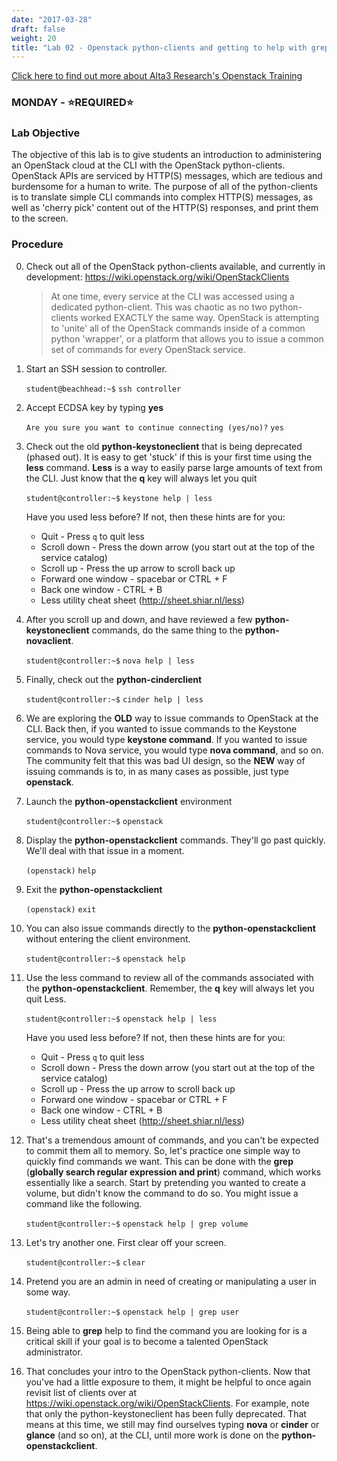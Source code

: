 ```yaml
---
date: "2017-03-28"
draft: false
weight: 20
title: "Lab 02 - Openstack python-clients and getting to help with grep"
---
```

[Click here to find out more about Alta3 Research's Openstack Training](https://alta3.com/courses/openstack)

### MONDAY - &#x2B50;REQUIRED&#x2B50;

### Lab Objective

The objective of this lab is to give students an introduction to administering an OpenStack cloud at the CLI with the OpenStack python-clients. OpenStack APIs are serviced by HTTP(S) messages, which are tedious and burdensome for a human to write. The purpose of all of the python-clients is to translate simple CLI commands into complex HTTP(S) messages, as well as 'cherry pick' content out of the HTTP(S) responses, and print them to the screen.

### Procedure

0. Check out all of the OpenStack python-clients available, and currently in development: https://wiki.openstack.org/wiki/OpenStackClients

    > At one time, every service at the CLI was accessed using a dedicated python-client. This was chaotic as no two python-clients worked EXACTLY the same way.  OpenStack is attempting to 'unite' all of the OpenStack commands inside of a common python 'wrapper', or a platform that allows you to issue a common set of commands for every OpenStack service. 

0. Start an SSH session to controller.

    `student@beachhead:~$` `ssh controller`
    
0. Accept ECDSA key by typing **yes**

    `Are you sure you want to continue connecting (yes/no)?` `yes`

0. Check out the old **python-keystoneclient** that is being deprecated (phased out). It is easy to get 'stuck' if this is your first time using the **less** command. **Less** is a way to easily parse large amounts of text from the CLI. Just know that the **q** key will always let you quit

    `student@controller:~$` `keystone help | less`
	
    >
    Have you used less before?  If not, then these hints are for you:  
    * Quit - Press `q` to quit less  
    * Scroll down - Press the down arrow (you start out at the top of the service catalog)  
    * Scroll up - Press the up arrow to scroll back up  
    * Forward one window - spacebar or CTRL + F
    * Back one window - CTRL + B  
    * Less utility cheat sheet (http://sheet.shiar.nl/less)

0. After you scroll up and down, and have reviewed a few **python-keystoneclient** commands, do the same thing to the **python-novaclient**.

    `student@controller:~$` `nova help | less`

0. Finally, check out the **python-cinderclient**

    `student@controller:~$` `cinder help | less`

0. We are exploring the **OLD** way to issue commands to OpenStack at the CLI. Back then, if you wanted to issue commands to the Keystone service, you would type **keystone command**. If you wanted to issue commands to Nova service, you would type **nova command**, and so on. The community felt that this was bad UI design, so the **NEW** way of issuing commands is to, in as many cases as possible, just type **openstack**.

0. Launch the **python-openstackclient** environment

    `student@controller:~$` `openstack`
	
0. Display the **python-openstackclient** commands. They'll go past quickly. We'll deal with that issue in a moment.
    
    `(openstack)` `help`

0. Exit the **python-openstackclient**
	
    `(openstack)` `exit`

0. You can also issue commands directly to the **python-openstackclient** without entering the client environment. 

    `student@controller:~$` `openstack help`

0. Use the less command to review all of the commands associated with the **python-openstackclient**. Remember, the **q** key will always let you quit Less.
	
    `student@controller:~$` `openstack help | less`
	
    >
    Have you used less before?  If not, then these hints are for you:  
    * Quit - Press `q` to quit less  
    * Scroll down - Press the down arrow (you start out at the top of the service catalog)  
    * Scroll up - Press the up arrow to scroll back up  
    * Forward one window - spacebar or CTRL + F
    * Back one window - CTRL + B  
    * Less utility cheat sheet (http://sheet.shiar.nl/less)

0. That's a tremendous amount of commands, and you can't be expected to commit them all to memory. So, let's practice one simple way to quickly find commands we want. This can be done with the **grep** (**globally search regular expression and print**) command, which works essentially like a search. Start by pretending you wanted to create a volume, but didn't know the command to do so. You might issue a command like the following. 

    `student@controller:~$` `openstack help | grep volume`

0. Let's try another one. First clear off your screen.

    `student@controller:~$` `clear`

0. Pretend you are an admin in need of creating or manipulating a user in some way.

    `student@controller:~$` `openstack help | grep user`
    
0. Being able to **grep** help to find the command you are looking for is a critical skill if your goal is to become a talented OpenStack administrator.

0. That concludes your intro to the OpenStack python-clients. Now that you've had a little exposure to them, it might be helpful to once again revisit list of clients over at https://wiki.openstack.org/wiki/OpenStackClients. For example, note that only the python-keystoneclient has been fully deprecated. That means at this time, we still may find ourselves typing **nova** or **cinder** or **glance** (and so on), at the CLI, until more work is done on the **python-openstackclient**.
